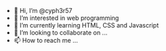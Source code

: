 - 👋 Hi, I’m @cyph3r57
- 👀 I’m interested in web programming 
- 🌱 I’m currently learning HTML, CSS and Javascript
- 💞️ I’m looking to collaborate on ...
- 📫 How to reach me ...

<!---
cyph3r57/cyph3r57 is a ✨ special ✨ repository because its `README.md` (this file) appears on your GitHub profile.
You can click the Preview link to take a look at your changes.
--->
